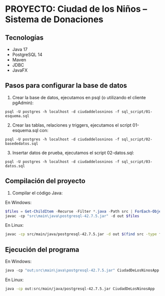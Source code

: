 
# PROYECTO: Ciudad de los Niños – Sistema de Donaciones

## Tecnologías
- Java 17 
- PostgreSQL 14
- Maven
- JDBC
- JavaFX


## Pasos para configurar la base de datos

1. Crear la base de datos, ejecutamos en psql (o utilizando el cliente pgAdmin):
```psql
psql -U postgres -h localhost -d ciudaddelosninos -f sql_script/01-esquema.sql
```
2. Crear las tablas, relaciones y triggers, ejecutamos el script 01-esquema.sql con:
```psql
psql -U postgres -h localhost -d ciudaddelosninos -f sql_script/02-basededatos.sql
```
3. Insertar datos de prueba, ejecutamos el script 02-datos.sql:
```psql
psql -U postgres -h localhost -d ciudaddelosninos -f sql_script/03-datos.sql
```
## Compilación del proyecto

1. Compilar el código Java:

En Windows:
```powershell
$files = Get-ChildItem -Recurse -Filter *.java -Path src | ForEach-Object { $_.FullName }
javac -cp "src\main\java\postgresql-42.7.5.jar" -d out $files
```
En Linux:
```bash
javac -cp src/main/java/postgresql-42.7.5.jar -d out $(find src -type f -name "*.java")
```

## Ejecución del programa

En Windows:
```powershell
java -cp "out;src\main\java\postgresql-42.7.5.jar" CiudadDeLosNinosApp	
```
En Linux:
```bash
java -cp out:src/main/java/postgresql-42.7.5.jar CiudadDeLosNinosApp
```
